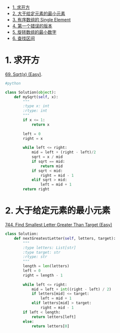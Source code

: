 <!-- GFM-TOC -->
* [1. 求开方](#1-求开方)
* [2. 大于给定元素的最小元素](#2-大于给定元素的最小元素)
* [3. 有序数组的 Single Element](#3-有序数组的-single-element)
* [4. 第一个错误的版本](#4-第一个错误的版本)
* [5. 旋转数组的最小数字](#5-旋转数组的最小数字)
* [6. 查找区间](#6-查找区间)
<!-- GFM-TOC -->


# 1. 求开方
[69. Sqrt(x) (Easy)](https://leetcode.com/problems/sqrtx/description/).
```python
#python

class Solution(object):
    def mySqrt(self, x):
        """
        :type x: int
        :rtype: int
        """
        if x <= 1:
            return x
        
        left = 0
        right = x
        
        while left <= right:
            mid = left + (right - left)/2
            sqrt = x / mid
            if sqrt == mid:
                return mid
            if sqrt < mid:
                right = mid - 1
            elif sqrt > mid:
                left = mid + 1
        return right
```


# 2. 大于给定元素的最小元素
[744. Find Smallest Letter Greater Than Target (Easy)](https://leetcode.com/problems/find-smallest-letter-greater-than-target/)

```python
class Solution:
    def nextGreatestLetter(self, letters, target):
        """
        :type letters: List[str]
        :type target: str
        :rtype: str
        """
        length = len(letters)
        left = 0
        right = length - 1
        
        while left <= right:
            mid = left + int((right - left) / 2)
            if letters[mid] <= target:
                left = mid + 1
            elif letters[mid] > target:
                right = mid - 1
        if left < length:
            return letters[left]
        else:
            return letters[0]
```


